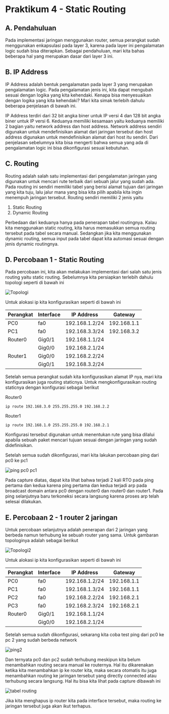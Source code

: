 # Praktikum 4 - Static Routing
## A. Pendahuluan
Pada implementasi jaringan menggunakan router, semua perangkat sudah menggunakan enkapsulasi pada layer 3, karena pada layer ini pengalamatan logic sudah bisa diterapkan. Sebagai pendahuluan, mari kita bahas beberapa hal yang merupakan dasar dari layer 3 ini.
## B. IP Address
IP Address adalah bentuk pengalamatan pada layer 3 yang merupakan pengalamatan logic. Pada pengalamatan jenis ini, kita dapat mengubah sesuai dengan logika yang kita kehendaki. Kenapa bisa menyesuaikan dengan logika yang kita kehendaki? Mari kita simak terlebih dahulu beberapa penjelasan di bawah ini.

IP Address terdiri dari 32 bit angka biner untuk IP versi 4 dan 128 bit angka biner untuk IP versi 6. Keduanya memiliki kesamaan yaitu keduanya memiliki 2 bagian yaitu network address dan host address. Network address sendiri digunakan untuk mendefinisikan alamat dari jaringan tersebut dan host address digunakan untuk mendefinisikan alamat dari host itu sendiri. Dari penjelasan sebelumnya kita bisa mengerti bahwa semua yang ada di pengalamatan logic ini bisa dikonfigurasi sesuai kebutuhan.

## C. Routing

Routing adalah salah satu implementasi dari pengalamatan jaringan yang digunakan untuk mencari rute terbaik dari sebuah jalur yang sudah ada. Pada routing ini sendiri memiliki tabel yang berisi alamat tujuan dari jaringan yang kita tuju, lalu jalur mana yang bisa kita pilih apabila kita ingin menempuh jaringan tersebut. Routing sendiri memiliki 2 jenis yaitu
1. Static Routing
2. Dynamic Routing

Perbedaan dari keduanya hanya pada penerapan tabel routingnya. Kalau kita menggunakan static routing, kita harus memasukkan semua routing tersebut pada tabel secara manual. Sedangkan jika kita menggunakan dynamic routing, semua input pada tabel dapat kita automasi sesuai dengan jenis dynamic routingnya.

## D. Percobaan 1 - Static Routing

Pada percobaan ini, kita akan melakukan implementasi dari salah satu jenis routing yaitu static routing. Sebelumnya kita persiapkan terlebih dahulu topologi seperti di bawah ini

![Topologi](asset/topologi.png)

Untuk alokasi ip kita konfigurasikan seperti di bawah ini 

|Perangkat|Interface|IP Address     |Gateway        |
|-        |-        |-              |-              |
|PC0      |fa0      |192.168.1.2/24 |192.168.1.1    |
|PC1      |fa0      |192.168.3.3/24 |192.168.3.2    |
|Router0  |Gig0/1   |192.168.1.1/24 |               |
|         |Gig0/0   |192.168.2.1/24 |               |
|Router1  |Gig0/0   |192.168.2.2/24 |               |
|         |Gig0/1   |192.168.3.2/24 |               |

Setelah semua perangkat sudah kita konfigurasikan alamat IP nya, mari kita konfigurasikan juga routing staticnya. Untuk mengkonfigurasikan routing staticnya dengan konfigurasi sebagai berikut

Router0

    ip route 192.168.3.0 255.255.255.0 192.168.2.2

Router1

    ip route 192.168.1.0 255.255.255.0 192.168.2.1

Konfigurasi tersebut digunakan untuk menentukan rute yang bisa dilalui apabila sebuah paket mencari tujuan sesuai dengan jaringan yang sudah didefinisikan.

Setelah semua sudah dikonfigurasi, mari kita lakukan percobaan ping dari pc0 ke pc1

![ping pc0 pc1](asset/ping1.png)

Pada capture diatas, dapat kita lihat bahwa terjadi 2 kali RTO pada ping pertama dan kedua karena ping pertama dan kedua terjadi arp pada broadcast domain antara pc0 dengan router0 dan router0 dan router1. Pada ping selanjutnya baru terkoneksi secara langsung karena proses arp telah selesai dilakukan.

## E. Percobaan 2 - 1 router 2 jaringan

Untuk percobaan selanjutnya adalah penerapan dari 2 jaringan yang berbeda namun terhubung ke sebuah router yang sama. Untuk gambaran topologinya adalah sebagai berikut

![Topologi2](asset/topologi2.png)

Untuk alokasi ip kita konfigurasikan seperti di bawah ini 

|Perangkat|Interface|IP Address     |Gateway        |
|-        |-        |-              |-              |
|PC0      |fa0      |192.168.1.2/24 |192.168.1.1    |
|PC1      |fa0      |192.168.1.3/24 |192.168.1.1    |
|PC2      |fa0      |192.168.2.2/24 |192.168.2.1    |
|PC3      |fa0      |192.168.2.3/24 |192.168.2.1    |
|Router0  |Gig0/1   |192.168.1.1/24 |               |
|         |Gig0/0   |192.168.2.1/24 |               |

Setelah semua sudah dikonfigurasi, sekarang kita coba test ping dari pc0 ke pc 2 yang sudah berbeda network

![ping2](asset/ping2.png)

Dan ternyata pc0 dan pc2 sudah terhubung meskipun kita belum menambahkan routing secara manual ke routernya. Hal itu dikarenakan ketika kita menambahkan ip ke router kita, maka secara otomatis itu juga menambahkan routing ke jaringan tersebut yang directly connected atau terhubung secara langsung. Hal itu bisa kita lihat pada capture dibawah ini 

![tabel routing](asset/tabelrouting.png)

Jika kita menghapus ip router kita pada interface tersebut, maka routing ke jaringan tersebut juga akan ikut terhapus.